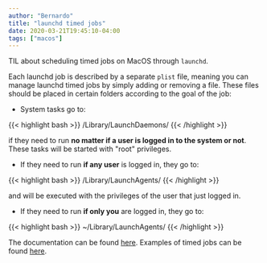 ```yaml
---
author: "Bernardo"
title: "launchd timed jobs"
date: 2020-03-21T19:45:10-04:00
tags: ["macos"]
---
```


TIL about scheduling timed jobs on MacOS through `launchd`.

Each launchd job is described by a separate `plist` file, meaning you can manage
launchd timed jobs by simply adding or removing a file. These files should be
placed in certain folders according to the goal of the job:

* System tasks go to:

{{< highlight bash >}}
/Library/LaunchDaemons/
{{< /highlight >}}

if they need to run **no matter if a user is logged in to the system or not**. These tasks will be started with "root" privileges.

* If they need to run **if any user** is logged in, they go to:

{{< highlight bash >}}
/Library/LaunchAgents/
{{< /highlight >}}

and will be executed with the privileges of the user that just logged in.

* If they need to run **if only you** are logged in, they go to:

{{< highlight bash >}}
~/Library/LaunchAgents/
{{< /highlight >}}

The documentation can be found [here](https://developer.apple.com/library/archive/documentation/MacOSX/Conceptual/BPSystemStartup/Chapters/CreatingLaunchdJobs.html).
Examples of timed jobs can be found [here](https://developer.apple.com/library/archive/documentation/MacOSX/Conceptual/BPSystemStartup/Chapters/ScheduledJobs.html).
